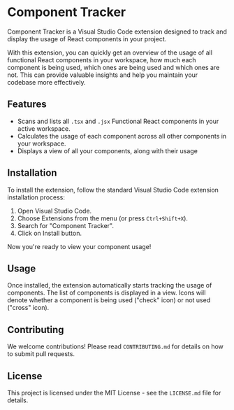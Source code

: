 # Component Tracker

Component Tracker is a Visual Studio Code extension designed to track and display the usage of React components in your project. 

With this extension, you can quickly get an overview of the usage of all functional React components in your workspace, how much each component is being used, which ones are being used and which ones are not. This can provide valuable insights and help you maintain your codebase more effectively.

## Features

- Scans and lists all `.tsx` and `.jsx` Functional React components in your active workspace.
- Calculates the usage of each component across all other components in your workspace.
- Displays a view of all your components, along with their usage

## Installation

To install the extension, follow the standard Visual Studio Code extension installation process:

1. Open Visual Studio Code.
2. Choose Extensions from the menu (or press `Ctrl+Shift+X`).
3. Search for "Component Tracker".
4. Click on Install button.

Now you're ready to view your component usage!

## Usage

Once installed, the extension automatically starts tracking the usage of components. The list of components is displayed in a view. Icons will denote whether a component is being used ("check" icon) or not used ("cross" icon). 

## Contributing

We welcome contributions! Please read `CONTRIBUTING.md` for details on how to submit pull requests.

## License

This project is licensed under the MIT License - see the `LICENSE.md` file for details.
